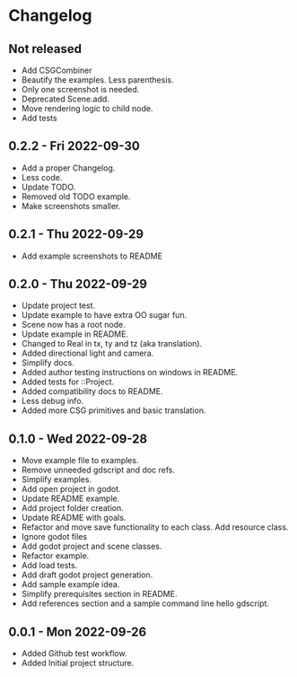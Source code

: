 
# Changelog

## Not released
- Add CSGCombiner
- Beautify the examples. Less parenthesis.
- Only one screenshot is needed.
- Deprecated Scene.add.
- Move rendering logic to child node.
- Add tests

## 0.2.2 - Fri 2022-09-30
- Add a proper Changelog.
- Less code.
- Update TODO.
- Removed old TODO example.
- Make screenshots smaller.

## 0.2.1 - Thu 2022-09-29
- Add example screenshots to README

## 0.2.0 - Thu 2022-09-29
- Update project test.
- Update example to have extra OO sugar fun.
- Scene now has a root node.
- Update example in README.
- Changed to Real in tx, ty and tz (aka translation).
- Added directional light and camera.
- Simplify docs.
- Added author testing instructions on windows in README.
- Added tests for ::Project.
- Added compatibility docs to README.
- Less debug info.
- Added more CSG primitives and basic translation.

## 0.1.0 - Wed 2022-09-28

- Move example file to examples.
- Remove unneeded gdscript and doc refs.
- Simplify examples.
- Add open project in godot.
- Update README example.
- Add project folder creation.
- Update README with goals.
- Refactor and move save functionality to each class. Add resource class.
- Ignore godot files
- Add godot project and scene classes.
- Refactor example.
- Add load tests.
- Add draft godot project generation.
- Add sample example idea.
- Simplify prerequisites section in README.
- Add references section and a sample command line hello gdscript.

## 0.0.1 - Mon 2022-09-26

- Added Github test workflow.
- Added Initial project structure.

